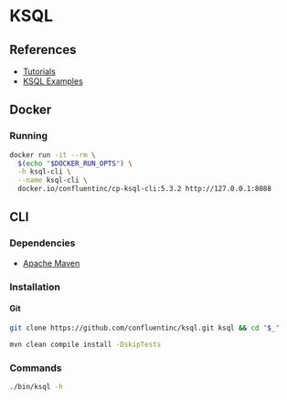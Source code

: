 # KSQL

<!--
https://www.udemy.com/course/kafka-ksql/
https://github.com/Squiggle/kafka-ksql-postgres

https://github.com/bjoernrost/mysql-ksql-etl-demo
https://speakerdeck.com/rmoff/streaming-etl-in-practice-with-postgresql-apache-kafka-and-ksql?slide=24
https://github.com/egen/ksql/blob/master/docker-compose.yml
https://github.com/JimGalasyn/JimGalasyn.github.io/blob/master/docs/installation/server-config/security.md
-->

## References

- [Tutorials](https://github.com/confluentinc/ksql/tree/master/docs-md/tutorials)
- [KSQL Examples](https://github.com/angry-tony/ksql-examples)

## Docker

### Running

```sh
docker run -it --rm \
  $(echo "$DOCKER_RUN_OPTS") \
  -h ksql-cli \
  --name ksql-cli \
  docker.io/confluentinc/cp-ksql-cli:5.3.2 http://127.0.0.1:8088
```

## CLI

### Dependencies

- [Apache Maven](/apache_maven.md)

### Installation

#### Git

```sh
git clone https://github.com/confluentinc/ksql.git ksql && cd "$_"
```

```sh
mvn clean compile install -DskipTests
```

### Commands

```sh
./bin/ksql -h
```
